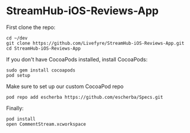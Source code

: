 StreamHub-iOS-Reviews-App
=========================


First clone the repo:

    cd ~/dev
    git clone https://github.com/Livefyre/StreamHub-iOS-Reviews-App.git
    cd StreamHub-iOS-Reviews-App

If you don't have CocoaPods installed, install CocoaPods:

    sudo gem install cocoapods
    pod setup

Make sure to set up our custom CocoaPod repo

    pod repo add escherba https://github.com/escherba/Specs.git

Finally:

    pod install
    open CommentStream.xcworkspace
